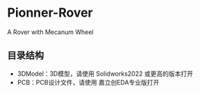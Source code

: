 # Pionner-Rover

 A Rover with Mecanum Wheel

## 目录结构

- 3DModel：3D模型，请使用 Solidworks2022 或更高的版本打开
- PCB：PCB设计文件，请使用 嘉立创EDA专业版打开
